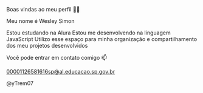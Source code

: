Boas vindas ao meu perfil 💙💙

Meu nome é Wesley Simon

Estou estudando na Alura
Estou me desenvolvendo na linguagem JavaScript
Utilizo esse espaço para minha organização e compartilhamento dos meu projetos desenvolvidos

Você pode entrar em contato comigo 📫

00001126581616sp@al.educacao.sp.gov.br

@yTrem07

